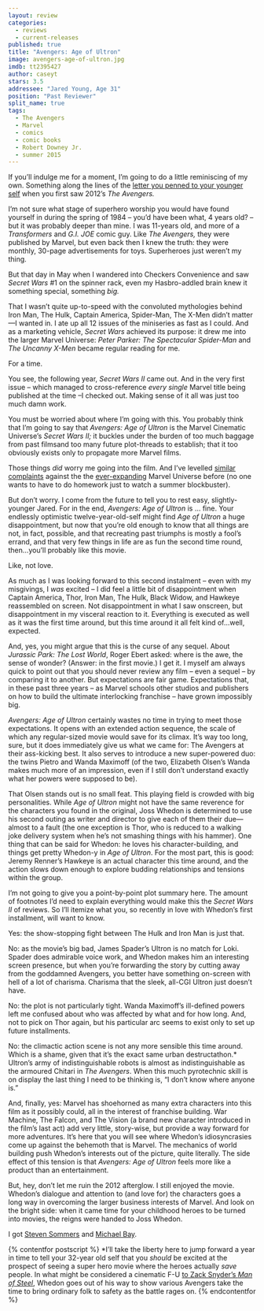 ```yaml
---
layout: review
categories: 
  - reviews
  - current-releases
published: true
title: "Avengers: Age of Ultron"
image: avengers-age-of-ultron.jpg
imdb: tt2395427
author: caseyt
stars: 3.5
addressee: "Jared Young, Age 31"
position: "Past Reviewer"
split_name: true
tags: 
  - The Avengers
  - Marvel
  - comics
  - comic books
  - Robert Downey Jr.
  - summer 2015
---
```

If you’ll indulge me for a moment, I’m going to do a little reminiscing of my own. Something along the lines of the [letter you penned to your younger self](http://www.dearcastandcrew.com/content/2012/5/11/the-avengers.html) when you first saw 2012’s _The Avengers._ 

I’m not sure what stage of superhero worship you would have found yourself in during the spring of 1984 – you’d have been what, 4 years old? – but it was probably deeper than mine. I was 11-years old, and more of a _Transformers_ and _G.I. JOE_ comic guy. Like _The Avengers,_ they were published by Marvel, but even back then I knew the truth: they were monthly, 30-page advertisements for toys. Superheroes just weren’t my thing.  

But that day in May when I wandered into Checkers Convenience and saw _Secret Wars_ #1 on the spinner rack, even my Hasbro-addled brain knew it something special, something _big._ 

That I wasn’t quite up-to-speed with the convoluted mythologies behind Iron Man, The Hulk, Captain America, Spider-Man, The X-Men didn’t matter—I wanted in. I ate up all 12 issues of the miniseries as fast as I could. And as a marketing vehicle, _Secret Wars_ achieved its purpose: it drew me into the larger Marvel Universe: _Peter Parker:_ _The_ _Spectacular_ _Spider-Man_ and _The Uncanny X-Men_ became regular reading for me. 

For a time.

You see, the following year, _Secret Wars II_ came out. And in the very first issue – which managed to cross-reference _every single_ Marvel title being published at the time –I checked out. Making sense of it all was just too much damn work. 

You must be worried about where I’m going with this. You probably think that I’m going to say that _Avengers: Age of Ultron_ is the Marvel Cinematic Universe’s _Secret Wars II;_ it buckles under the burden of too much baggage from past filmsand too many future plot-threads to establish; that it too obviously exists only to propagate more Marvel films. 

Those things _did_ worry me going into the film. And I’ve levelled [similar complaints](http://www.dearcastandcrew.com/content/2014/4/4/captain-america-the-winter-soldier.html) against the the [ever-expanding](http://www.dearcastandcrew.com/content/2014/11/18/big-hero-6.html) Marvel Universe before (no one wants to have to do homework just to watch a summer blockbuster).

But don’t worry. I come from the future to tell you to rest easy, slightly-younger Jared. For in the end, _Avengers: Age of Ultron_ is … fine. Your endlessly optimistic twelve-year-old-self might find _Age of Ultron_ a huge disappointment, but now that you’re old enough to know that all things are not, in fact, possible, and that recreating past triumphs is mostly a fool’s errand, and that very few things in life are as fun the second time round, then...you’ll probably like this movie. 

Like, not love. 

As much as I was looking forward to this second instalment – even with my misgivings, I _was_ excited – I did feel a little bit of disappointment when Captain America, Thor, Iron Man, The Hulk, Black Widow, and Hawkeye reassembled on screen. Not disappointment in what I saw onscreen, but disappointment in my visceral reaction to it. Everything is executed as well as it was the first time around, but this time around it all felt kind of...well, expected.

And, yes, you might argue that this is the curse of any sequel. About _Jurassic Park: The Lost World_, Roger Ebert asked: where is the awe, the sense of wonder? (Answer: in the first movie.) I get it. I myself am always quick to point out that you should never review any film – even a sequel – by comparing it to another. But expectations are fair game. Expectations that, in these past three years – as Marvel schools other studios and publishers on how to build the ultimate interlocking franchise – have grown impossibly big.

_Avengers: Age of Ultron_ certainly wastes no time in trying to meet those expectations. It opens with an extended action sequence, the scale of which any regular-sized movie would save for its climax. It’s way too long, sure, but it does immediately give us what we came for: The Avengers at their ass-kicking best. It also serves to introduce a new super-powered duo: the twins Pietro and Wanda Maximoff (of the two, Elizabeth Olsen’s Wanda makes much more of an impression, even if I still don’t understand exactly what her powers were supposed to be). 

That Olsen stands out is no small feat. This playing field is crowded with big personalities. While _Age of Ultron_ might not have the same reverence for the characters you found in the original, Joss Whedon is determined to use his second outing as writer and director to give each of them their due—almost to a fault (the one exception is Thor, who is reduced to a walking joke delivery system when he’s not smashing things with his hammer). One thing that can be said for Whedon: he loves his character-building, and things get pretty Whedon-y in _Age of Ultron_. For the most part, this is good: Jeremy Renner’s Hawkeye is an actual character this time around, and the action slows down enough to explore budding relationships and tensions within the group.

I’m not going to give you a point-by-point plot summary here. The amount of footnotes I’d need to explain everything would make this the _Secret Wars II_ of reviews. So I’ll itemize what you, so recently in love with Whedon’s first installment, will want to know. 

Yes: the show-stopping fight between The Hulk and Iron Man is just that. 

No: as the movie’s big bad, James Spader’s Ultron is no match for Loki. Spader does admirable voice work, and Whedon makes him an interesting screen presence, but when you’re forwarding the story by cutting away from the goddamned Avengers, you better have something on-screen with hell of a lot of charisma. Charisma that the sleek, all-CGI Ultron just doesn’t have.

No: the plot is not particularly tight. Wanda Maximoff’s ill-defined powers left me confused about who was affected by what and for how long. And, not to pick on Thor again, but his particular arc seems to exist only to set up future installments. 

No: the climactic action scene is not any more sensible this time around. Which is a shame, given that it’s the exact same urban destructathon.* Ultron’s army of indistinguishable robots is almost as indistinguishable as the armoured Chitari in _The Avengers_. When this much pyrotechnic skill is on display the last thing I need to be thinking is, “I don’t know where anyone is.”

And, finally, yes: Marvel has shoehorned as many extra characters into this film as it possibly could, all in the interest of franchise building. War Machine, The Falcon, and The Vision (a brand new character introduced in the film’s last act) add very little, story-wise, but provide a way forward for more adventures. It’s here that you will see where Whedon’s idiosyncrasies come up against the behemoth that is Marvel. The mechanics of world building push Whedon’s interests out of the picture, quite literally. The side effect of this tension is that _Avengers: Age of Ultron_ feels more like a product than an entertainment. 


But, hey, don’t let me ruin the 2012 afterglow. I still enjoyed the movie. Whedon’s dialogue and attention to (and love for) the characters goes a long way in overcoming the larger business interests of Marvel. And look on the bright side: when it came time for your childhood heroes to be turned into movies, the reigns were handed to Joss Whedon. 

I got [Steven Sommers](http://www.imdb.com/title/tt1046173/) and [Michael Bay](http://www.imdb.com/title/tt0418279/?ref_=nv_sr_2).

{% contentfor postscript %}
*I’ll take the liberty here to jump forward a year in time to tell your 32-year old self that you _should_ be excited at the prospect of seeing a super hero movie where the heroes actually _save_ people. In what might be considered a cinematic F-U [to Zack Snyder’s _Man of Steel_](http://www.dearcastandcrew.com/content/2013/6/14/man-of-steel.html), Whedon goes out of his way to show various Avengers take the time to bring ordinary folk to safety as the battle rages on.
{% endcontentfor %}